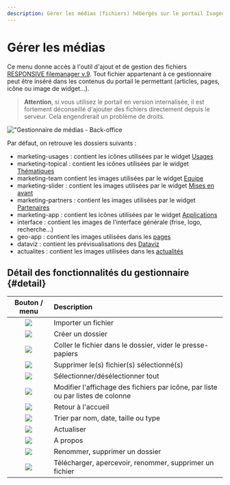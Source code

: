 ```yaml
---
description: Gérer les médias (fichiers) hébergés sur le portail Isogeo
---
```

# Gérer les médias

Ce menu donne accès à l'outil d'ajout et de gestion des fichiers [
RESPONSIVE filemanager v.9](https://www.responsivefilemanager.com/index.php). Tout fichier appartenant à ce gestionnaire peut être inséré dans les contenus du portail le permettant (articles, pages, icône ou image de widget...).

> **Attention**, si vous utilisez le portail en version internalisée, il est fortement déconseillé d'ajouter des fichiers directement depuis le serveur. Cela engendrerait un problème de droits.

!["Gestionnaire de médias - Back-office](/assets/back_media.png)

Par défaut, on retrouve les dossiers suivants : 

* marketing-usages : contient les icônes utilisées par le widget [Usages](/homepage-marketing/widgets-marketing/usages.md)
* marketing-topical : contient les icônes utilisées par le widget [Thématiques](/homepage-marketing/widgets-marketing/themes.md)
* marketing-team contient les images utilisées par le widget [Equipe](/homepage-marketing/widgets-marketing/team.md)
* marketing-slider : contient les images utilisées par le widget [Mises en avant](/homepage-marketing/widgets-marketing/frieze.md)
* marketing-partners : contient les images utilisées par le widget [Partenaires](/homepage-marketing/widgets-marketing/partners.md)
* marketing-app : contient les icônes utilisées par le widget [Applications](/homepage-marketing/widgets-marketing/applications.md)
* interface : contient les images de l'interface générale (frise, logo, recherche...)
* geo-app : contient les images utilisées dans les [pages](/pages-iframes/pages.md)
* dataviz : contient les prévisualisations des [Dataviz](/dataviz/dataviz.md)
* actualites : contient les images utilisées dans les [actualités](/actualites/articles.md)

## Détail des fonctionnalités du gestionnaire {#detail}

| Bouton / menu | Description |
| :---: | :--- |
| ![](/assets/back_media_import_files.png)| Importer un fichier |
| ![](/assets/back_media_create_folder.png) | Créer un dossier |
| ![](/assets/back_media_paste_empty.png) | Coller le fichier dans le dossier, vider le presse-papiers |
| ![](/assets/back_media_bin.png) | Supprimer le(s) fichier(s) sélectionné(s) |
| ![](/assets/back_media_select_deselect_all.png) | Sélectionner/désélectionner tout |
| ![](/assets/back_media_display.png) | Modifier l'affichage des fichiers par icône, par liste ou par listes de colonne |
| ![](/assets/back_media_home.png) | Retour à l'accueil |
| ![](/assets/back_media_order.png) | Trier par nom, date, taille ou type |
| ![](/assets/back_media_refresh.png) | Actualiser |
| ![](/assets/back_media_about.png) | A propos |
| ![](/assets/back_media_edit_delete_folder.png) | Renommer, supprimer un dossier |
| ![](/assets/back_media_edit_file.png) | Télécharger, apercevoir, renommer, supprimer un fichier |